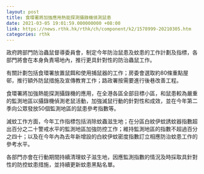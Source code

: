 ```yaml
---
layout: post
title: 食環署將加強應用熱能探測攝錄機偵測鼠患
date: 2021-03-05 19:01:59.000000000 +08:00
link: https://news.rthk.hk/rthk/ch/component/k2/1578999-20210305.htm
categories: rthk
---
```


政府跨部門防治蟲鼠督導委員會，制定今年防治鼠患及蚊患的工作計劃及指標，各部門將會在本身負責場地內，推行更具針對性的防治蟲鼠工作。

有關計劃包括食環署放置鼠餌和使用捕鼠器的工作；房委會選取約80條重點屋邨，推行額外防鼠措施及宣傳教育工作；路政署按需要進行後巷改善工程。

食環署將加強熱能探測攝錄機的應用，在全港各區全部目標小區，和鼠患較為嚴重的監測地區以攝錄機偵測老鼠活動，加強滅鼠行動的針對性和成效，並在今年第二季向公眾發放50個監測地區的鼠患參考指數等。

滅蚊工作方面，今年工作指標包括消除蚊蟲滋生地；在分區白紋伊蚊誘蚊器指數超出百分之二十警戒水平的監測地區加強防控工作；維持監測地區的指數不超過百分之四十；以及在今年內為去年新增設的白紋伊蚊密度指數訂立相應防治蚊患工作的參考水平。

各部門亦會在行動期間持續清理蚊子滋生地，因應監測指數的情況及時採取具針對性的防控蚊患措施，並持續更新蚊患黑點名單。
